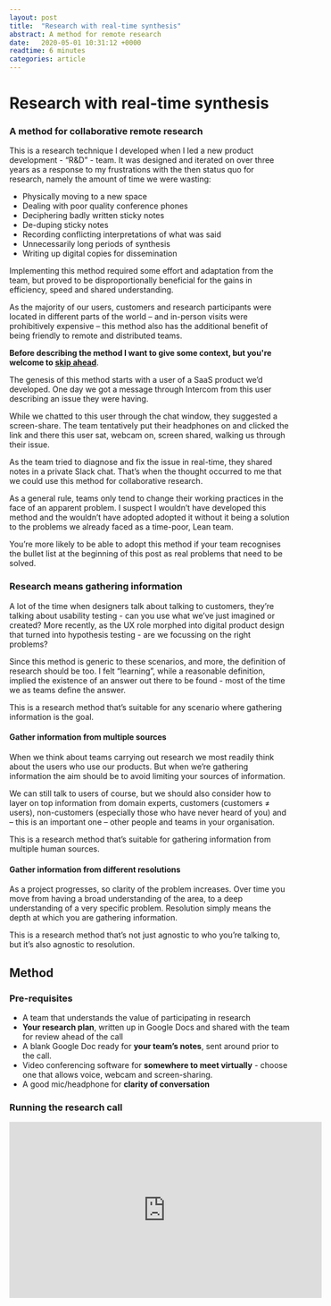 ```yaml
---
layout: post
title:  "Research with real-time synthesis"
abstract: A method for remote research
date:   2020-05-01 10:31:12 +0000
readtime: 6 minutes
categories: article
---
```


# Research with real-time synthesis
###  A method for collaborative remote research

This is a research technique I developed when I led a new product development - “R&D” - team. It was designed and iterated on over three years as a response to my frustrations with the then status quo for research, namely the amount of time we were wasting:
+ Physically moving to a new space
+ Dealing with poor quality conference phones
+ Deciphering badly written sticky notes
+ De-duping sticky notes 
+ Recording conflicting interpretations of what was said
+ Unnecessarily long periods of synthesis 
+ Writing up digital copies for dissemination 

Implementing this method required some effort and adaptation from the team, but proved to be disproportionally beneficial for the gains in efficiency, speed and shared understanding.

As the majority of our users, customers and research participants were located in different parts of the world – and in-person visits were prohibitively expensive – this method also has the additional benefit of being friendly to remote and distributed teams.

**Before describing the method I want to give some context, but you're welcome to <a href="#video">skip ahead</a>**.

The genesis of this method starts with a user of a SaaS product we’d developed. One day we got a message through Intercom from this user describing an issue they were having. 

While we chatted to this user through the chat window, they suggested a screen-share. The team tentatively put their headphones on and clicked the link and there this user sat, webcam on, screen shared, walking us through their issue. 

As the team tried to diagnose and fix the issue in real-time, they shared notes in a private Slack chat. That’s when the thought occurred to me that we could use this method for collaborative research.

As a general rule, teams only tend to change their working practices in the face of an apparent problem. I suspect I wouldn’t have developed this method and the wouldn’t have adopted adopted it without it being a solution to the problems we already faced as a time-poor, Lean team. 

You’re more likely to be able to adopt this method if your team recognises the bullet list at the beginning of this post as real problems that need to be solved.

### Research means gathering information

A lot of the time when designers talk about talking to customers, they’re talking about usability testing - can you use what we’ve just imagined or created? More recently, as the UX role morphed into digital product design that turned into hypothesis testing - are we focussing on the right problems? 

Since this method is generic to these scenarios, and more, the definition of research should be too. I felt “learning”, while a reasonable definition, implied the existence of an answer out there to be found - most of the time we as teams define the answer. 

This is a research method that’s suitable for any scenario where gathering information is the goal.

#### Gather information from multiple sources

When we think about teams carrying out research we most readily think about the users who use our products. But when we’re gathering information the aim should be to avoid limiting your sources of information. 

We can still talk to users of course, but we should also consider how to layer on top information from domain experts, customers (customers ≠ users), non-customers (especially those who have never heard of you) and – this is an important one – other people and teams in your organisation.

This is a research method that’s suitable for gathering information from multiple human sources.

#### Gather information from different resolutions

As a project progresses, so clarity of the problem increases. Over time you move from having a broad understanding of the area, to a deep understanding of a very specific problem. Resolution simply means the depth at which you are gathering information.

This is a research method that’s not just agnostic to who you’re talking to, but it’s also agnostic to resolution.

## Method 

### Pre-requisites

- A team that understands the value of participating in research 
- **Your research plan**, written up in Google Docs and shared with the team for review ahead of the call
- A blank Google Doc ready for **your team’s notes**, sent around prior to the call.
- Video conferencing software for **somewhere to meet virtually** - choose one that allows voice, webcam and screen-sharing. 
- A good mic/headphone for **clarity of conversation**

<a name="video"></a>

### Running the research call

<iframe width="560" height="315" src="https://www.youtube.com/embed/PZEu9AFSGWk" frameborder="0" allow="accelerometer; autoplay; encrypted-media; gyroscope; picture-in-picture" allowfullscreen></iframe>